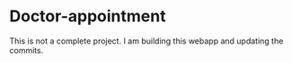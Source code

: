 # Doctor-appointment
This is not a complete project. I am building this webapp and updating the commits.
